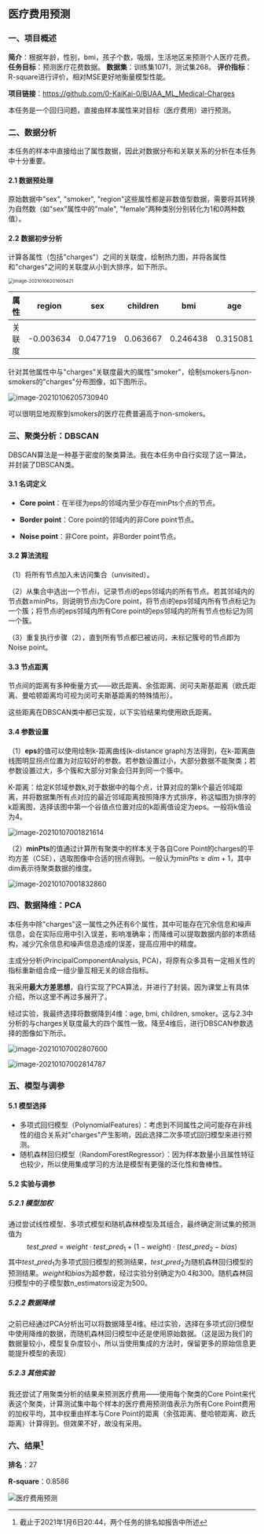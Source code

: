 ## 医疗费用预测

### 一、项目概述

**简介**：根据年龄，性别，bmi，孩子个数，吸烟，生活地区来预测个人医疗花费。
**任务目标**：预测医疗花费数据。
**数据集**：训练集1071，测试集268。
**评价指标**：R-square进行评价，相对MSE更好地衡量模型性能。

**项目链接**：https://github.com/0-KaiKai-0/BUAA_ML_Medical-Charges

本任务是一个回归问题，直接由样本属性来对目标（医疗费用）进行预测。



### 二、数据分析

本任务的样本中直接给出了属性数据，因此对数据分布和关联关系的分析在本任务中十分重要。

#### 2.1 数据预处理

原始数据中"sex", "smoker", "region"这些属性都是非数值型数据，需要将其转换为自然数（如"sex"属性中的"male", "female"两种类别分别转化为1和0两种数值）。

#### 2.2 数据初步分析

计算各属性（包括"charges"）之间的关联度，绘制热力图，并将各属性和"charges"之间的关联度从小到大排序，如下所示。

<img src="C:\Users\MIRACLE-KAI\AppData\Roaming\Typora\typora-user-images\image-20210106201605421.png" alt="image-20210106201605421" style="zoom: 67%;" />

|  属性  |  region   |   sex    | children |   bmi    |   age    |  smoker  | charges  |
| :----: | :-------: | :------: | :------: | :------: | :------: | :------: | :------: |
| 关联度 | -0.003634 | 0.047719 | 0.063667 | 0.246438 | 0.315081 | 0.783475 | 1.000000 |

针对其他属性中与"charges"关联度最大的属性"smoker"，绘制smokers与non-smokers的"charges"分布图像，如下图所示。

![image-20210106205730940](18376247_开聚实_技术报告.assets/image-20210106205730940.png)

可以很明显地观察到smokers的医疗花费普遍高于non-smokers。



### 三、聚类分析：DBSCAN

DBSCAN算法是一种基于密度的聚类算法。我在本任务中自行实现了这一算法，并封装了DBSCAN类。

#### 3.1 名词定义

- **Core point**：在半径为eps的邻域内至少存在minPts个点的节点。

- **Border point**：Core point的邻域内的非Core point节点。

- **Noise point**：非Core point，非Border point节点。

#### 3.2 算法流程

（1）将所有节点加入未访问集合（unvisited）。

（2）从集合中选出一个节点i，记录节点i的eps邻域内的所有节点。若其邻域内的节点数≥minPts，则说明节点i为Core point，将节点i的eps邻域内所有节点标记为一个簇；将节点i的eps邻域内所有Core point的eps邻域内的所有节点也标记为同一个簇。

（3）重复执行步骤（2），直到所有节点都已被访问，未标记簇号的节点即为Noise point。

#### 3.3 节点距离

节点间的距离有多种衡量方式——欧氏距离、余弦距离、闵可夫斯基距离（欧氏距离、曼哈顿距离均可视为闵可夫斯基距离的特殊情形）。

 这些距离在DBSCAN类中都已实现，以下实验结果均使用欧氏距离。

#### 3.4 参数设置

（1）**eps**的值可以使用绘制k-距离曲线(k-distance graph)方法得到，在k-距离曲线图明显拐点位置为对应较好的参数。若参数设置过小，大部分数据不能聚类；若参数设置过大，多个簇和大部分对象会归并到同一个簇中。

K-距离：给定K邻域参数k,对于数据中的每个点，计算对应的第k个最近邻域距离，并将数据集所有点对应的最近邻域距离按照降序方式排序，称这幅图为排序的k距离图，选择该图中第一个谷值点位置对应的k距离值设定为eps。一般将k值设为4。

![image-20210107001821614](18376247_开聚实_技术报告.assets/image-20210107001821614.png)

（2）**minPts**的值通过计算所有聚类中的样本关于各自Core Point的charges的平均方差（CSE），选取图像中合适的拐点得到。一般认为$minPts\ge dim+1$，其中dim表示待聚类数据的维度。

![image-20210107001832860](18376247_开聚实_技术报告.assets/image-20210107001832860.png)



### 四、数据降维：PCA

本任务中除"charges"这一属性之外还有6个属性，其中可能存在冗余信息和噪声信息，会在实际应用中引入误差，影响准确率；而降维可以提取数据内部的本质结构，减少冗余信息和噪声信息造成的误差，提高应用中的精度。

主成分分析(PrincipalComponentAnalysis, PCA)，将原有众多具有一定相关性的指标重新组合成一组少量互相无关的综合指标。

我采用**最大方差思想**，自行实现了PCA算法，并进行了封装。因为课堂上有具体介绍，所以这里不再过多展开了。

经过实验，我最终选择将数据降到4维：age, bmi, children, smoker。这与2.3中分析的与charges关联度最大的四个属性一致。降至4维后，进行DBSCAN参数选择的图像如下所示。

![image-20210107002807600](18376247_开聚实_技术报告.assets/image-20210107002807600.png)

![image-20210107002814787](18376247_开聚实_技术报告.assets/image-20210107002814787.png)



### 五、模型与调参

#### 5.1 模型选择

- 多项式回归模型（PolynomialFeatures）：考虑到不同属性之间可能存在非线性的组合关系对"charges"产生影响，因此选择二次多项式回归模型来进行预测。
- 随机森林回归模型（RandomForestRegressor）：因为样本数量小且属性特征也较少，所以使用集成学习的方法是模型有更强的泛化性和鲁棒性。

#### 5.2 实验与调参

##### 5.2.1 模型加权

通过尝试线性模型、多项式模型和随机森林模型及其组合，最终确定测试集的预测值为
$$
test\_pred = weight\cdot test\_pred_1 + (1-weight)\cdot (test\_pred_2-bias)
$$
其中$test\_pred_1$为多项式回归模型的预测结果，$test\_pred_2$为随机森林回归模型的预测结果。$weight$和$bias$为超参数，经过实验分别确定为0.4和300。随机森林回归模型中的子模型数n_estimators设定为500。

##### 5.2.2 数据降维

之前已经通过PCA分析出可以将数据降至4维。经过实验，选择在多项式回归模型中使用降维的数据，而随机森林回归模型中还是使用原始数据。（这是因为我们的数据量较小，模型复杂度较小，所以当使用集成的方法时，保留更多的原始信息更能提升模型的表现）

##### 5.2.3 其他实验

我还尝试了用聚类分析的结果来预测医疗费用——使用每个聚类的Core Point来代表这个聚类，计算测试集中每个样本的医疗费用预测值表示为所有Core Point费用的加权平均，其中权重由样本与Core Point的距离（余弦距离、曼哈顿距离、欧氏距离）计算得到。但效果不好，故没有采用。



### 六、结果[^2]

**排名**：27

**R-square**：0.8586

![医疗费用预测](18376247_开聚实_技术报告.assets/医疗费用预测.png)



[^1]: https://pytorch.org/docs/stable/_modules/torchvision/models/resnet.html#resnet34
[^2]: 截止于2021年1月6日20:44，两个任务的排名如报告中所述

